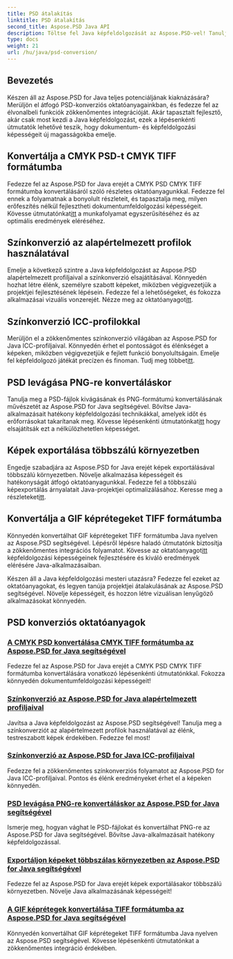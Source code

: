 ```yaml
---
title: PSD átalakítás
linktitle: PSD átalakítás
second_title: Aspose.PSD Java API
description: Töltse fel Java képfeldolgozását az Aspose.PSD-vel! Tanulja meg a CMYK PSD konvertálását CMYK TIFF formátumba, a fő színkonverziót, a PSD-fájlok kivágását és még sok mást.
type: docs
weight: 21
url: /hu/java/psd-conversion/
---
```

## Bevezetés

Készen áll az Aspose.PSD for Java teljes potenciáljának kiaknázására? Merüljön el átfogó PSD-konverziós oktatóanyagainkban, és fedezze fel az élvonalbeli funkciók zökkenőmentes integrációját. Akár tapasztalt fejlesztő, akár csak most kezdi a Java képfeldolgozást, ezek a lépésenkénti útmutatók lehetővé teszik, hogy dokumentum- és képfeldolgozási képességeit új magasságokba emelje.

## Konvertálja a CMYK PSD-t CMYK TIFF formátumba
 Fedezze fel az Aspose.PSD for Java erejét a CMYK PSD CMYK TIFF formátumba konvertálásáról szóló részletes oktatóanyagunkkal. Fedezze fel ennek a folyamatnak a bonyolult részleteit, és tapasztalja meg, milyen erőfeszítés nélkül fejlesztheti dokumentumfeldolgozási képességeit. Kövesse útmutatónkat[itt](./cmyk-psd-to-cmyk-tiff/) a munkafolyamat egyszerűsítéséhez és az optimális eredmények eléréséhez.

## Színkonverzió az alapértelmezett profilok használatával
Emelje a következő szintre a Java képfeldolgozást az Aspose.PSD alapértelmezett profiljaival a színkonverzió elsajátításával. Könnyedén hozhat létre élénk, személyre szabott képeket, miközben végigvezetjük a projektjei fejlesztésének lépésein. Fedezze fel a lehetőségeket, és fokozza alkalmazásai vizuális vonzerejét. Nézze meg az oktatóanyagot[itt](./color-conversion-default-profiles/).

## Színkonverzió ICC-profilokkal
 Merüljön el a zökkenőmentes színkonverzió világában az Aspose.PSD for Java ICC-profiljaival. Könnyedén érhet el pontosságot és élénkséget a képeken, miközben végigvezetjük e fejlett funkció bonyolultságain. Emelje fel képfeldolgozó játékát precízen és finoman. Tudj meg többet[itt](./color-conversion-icc-profiles/).

## PSD levágása PNG-re konvertáláskor
 Tanulja meg a PSD-fájlok kivágásának és PNG-formátumú konvertálásának művészetét az Aspose.PSD for Java segítségével. Bővítse Java-alkalmazásait hatékony képfeldolgozási technikákkal, amelyek időt és erőforrásokat takarítanak meg. Kövesse lépésenkénti útmutatónkat[itt](./cropping-psd-converting-png/) hogy elsajátítsák ezt a nélkülözhetetlen képességet.

## Képek exportálása többszálú környezetben
Engedje szabadjára az Aspose.PSD for Java erejét képek exportálásával többszálú környezetben. Növelje alkalmazása képességeit és hatékonyságát átfogó oktatóanyagunkkal. Fedezze fel a többszálú képexportálás árnyalatait Java-projektjei optimalizálásához. Keresse meg a részleteket[itt](./export-images-multi-thread/).

## Konvertálja a GIF képrétegeket TIFF formátumba
 Könnyedén konvertálhat GIF képrétegeket TIFF formátumba Java nyelven az Aspose.PSD segítségével. Lépésről lépésre haladó útmutatónk biztosítja a zökkenőmentes integrációs folyamatot. Kövesse az oktatóanyagot[itt](./gif-image-layers-to-tiff/) képfeldolgozási képességeinek fejlesztésére és kiváló eredmények elérésére Java-alkalmazásaiban.

Készen áll a Java képfeldolgozási mesteri utazásra? Fedezze fel ezeket az oktatóanyagokat, és legyen tanúja projektjei átalakulásának az Aspose.PSD segítségével. Növelje képességeit, és hozzon létre vizuálisan lenyűgöző alkalmazásokat könnyedén. 
## PSD konverziós oktatóanyagok
### [A CMYK PSD konvertálása CMYK TIFF formátumba az Aspose.PSD for Java segítségével](./cmyk-psd-to-cmyk-tiff/)
Fedezze fel az Aspose.PSD for Java erejét a CMYK PSD CMYK TIFF formátumba konvertálására vonatkozó lépésenkénti útmutatónkkal. Fokozza könnyedén dokumentumfeldolgozási képességeit!
### [Színkonverzió az Aspose.PSD for Java alapértelmezett profiljaival](./color-conversion-default-profiles/)
Javítsa a Java képfeldolgozást az Aspose.PSD segítségével! Tanulja meg a színkonverziót az alapértelmezett profilok használatával az élénk, testreszabott képek érdekében. Fedezze fel most!
### [Színkonverzió az Aspose.PSD for Java ICC-profiljaival](./color-conversion-icc-profiles/)
Fedezze fel a zökkenőmentes színkonverziós folyamatot az Aspose.PSD for Java ICC-profiljaival. Pontos és élénk eredményeket érhet el a képeken könnyedén.
### [PSD levágása PNG-re konvertáláskor az Aspose.PSD for Java segítségével](./cropping-psd-converting-png/)
Ismerje meg, hogyan vághat le PSD-fájlokat és konvertálhat PNG-re az Aspose.PSD for Java segítségével. Bővítse Java-alkalmazásait hatékony képfeldolgozással.
### [Exportáljon képeket többszálas környezetben az Aspose.PSD for Java segítségével](./export-images-multi-thread/)
Fedezze fel az Aspose.PSD for Java erejét képek exportálásakor többszálú környezetben. Növelje Java alkalmazásának képességeit!
### [A GIF képrétegek konvertálása TIFF formátumba az Aspose.PSD for Java segítségével](./gif-image-layers-to-tiff/)
Könnyedén konvertálhat GIF képrétegeket TIFF formátumba Java nyelven az Aspose.PSD segítségével. Kövesse lépésenkénti útmutatónkat a zökkenőmentes integráció érdekében.